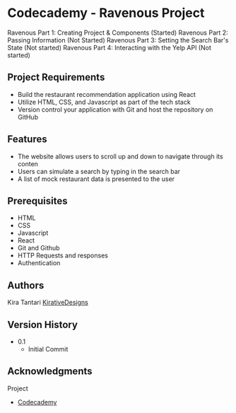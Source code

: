 # Codecademy - Ravenous Project

Ravenous Part 1: Creating Project & Components (Started)
Ravenous Part 2: Passing Information (Not Started)
Ravenous Part 3: Setting the Search Bar's State (Not started)
Ravenous Part 4: Interacting with the Yelp API (Not started)

## Project Requirements

 * Build the restaurant recommendation application using React
 * Utilize HTML, CSS, and Javascript as part of the tech stack
 * Version control your application with Git and host the repository on GitHub

## Features

* The website allows users to scroll up and down to navigate through its conten
* Users can simulate a search by typing in the search bar
* A list of mock restaurant data is presented to the user

## Prerequisites

* HTML
* CSS
* Javascript
* React
* Git and Github
* HTTP Requests and responses
* Authentication

## Authors

Kira Tantari
[KirativeDesigns](kirativedesigns.com)

## Version History

* 0.1
    * Initial Commit

## Acknowledgments

Project
* [Codecademy](https://codecademy.com)
